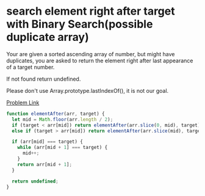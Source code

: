 # search element right after target with Binary Search(possible duplicate array)

Your are given a sorted ascending array of number, but might have duplicates, you are asked to return the element right after last appearance of a target number.

If not found return undefined.

Please don't use Array.prototype.lastIndexOf(), it is not our goal.

[Problem Link](https://bigfrontend.dev/problem/search-element-right-after-target-with-Binary-Search-possible-duplicate-array)

```js
function elementAfter(arr, target) {
  let mid = Math.floor(arr.length / 2);
  if (target < arr[mid]) return elementAfter(arr.slice(0, mid), target);
  else if (target > arr[mid]) return elementAfter(arr.slice(mid), target);

  if (arr[mid] === target) {
    while (arr[mid + 1] === target) {
      mid++;
    }
    return arr[mid + 1];
  }

  return undefined;
}
```
